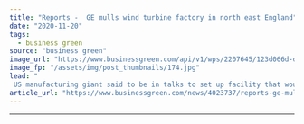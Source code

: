 ```yaml
---
title: "Reports -  GE mulls wind turbine factory in north east England"
date: "2020-11-20"
tags: 
  - business green
source: "business green"
image_url: "https://www.businessgreen.com/api/v1/wps/2207645/123d066d-d0b9-45e8-a7d9-09f5349e7d1f/2/CGI-illustration-of-the-new-90million-South-Bank-Quay-185x114.jpg"
image_fp: "/assets/img/post_thumbnails/174.jpg"
lead: "
 US manufacturing giant said to be in talks to set up facility that would create 3,000 green jobs for the burgeoning offshore wind industry ..."
article_url: "https://www.businessgreen.com/news/4023737/reports-ge-mulls-wind-turbine-factory-north-east-england"
---
```


---

